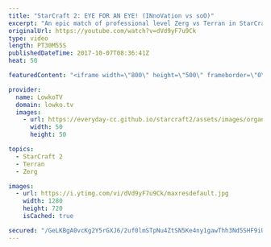 ```yaml
---
title: "StarCraft 2: EYE FOR AN EYE! (INnoVation vs soO)"
excerpt: "An epic match of professional level Zerg vs Terran in StarCraft 2. Subscribe for more videos: http://lowko.tv/youtube Professional best-of-7: https://goo.gl/cLp2ev  In this match both players keep making trades back and forth. We arrive at the late game without either player really being ahead. Because"
originalUrl: https://youtube.com/watch?v=dVd9yF7u9Ck
type: video
length: PT30M55S
publishedDateTime: 2017-10-07T08:36:41Z
heat: 50

featuredContent: "<iframe width=\"800\" height=\"500\" frameborder=\"0\" src=\"https://www.youtube.com/embed/dVd9yF7u9Ck\" allow=\"accelerometer; autoplay; encrypted-media; gyroscope; picture-in-picture\" allowfullscreen></iframe>"

provider:
  name: LowkoTV
  domain: lowko.tv
  images:
    - url: https://everyday-cc.github.io/starcraft2/assets/images/organizations/lowko.tv-50x50.jpg
      width: 50
      height: 50

topics:
  - StarCraft 2
  - Terran
  - Zerg

images:
  - url: https://i.ytimg.com/vi/dVd9yF7u9Ck/maxresdefault.jpg
    width: 1280
    height: 720
    isCached: true

secured: "/GeLKBgA0vcKg2Y5rGXJ6/2uf0lmSTpNu4ZtSN5Ke4ny1gawThh3Nd5SHF9iUrkVqJO27m2ZESJGF49Jor4YfN96nfgnbHwxxD4vFVVrP/8CUbwWXS38S0sOFyy/oVh9Ta2Gbr8AxMKuIuRfhSuq4sygE0KNiJSbAGCThEyZSpOHdZjBaj/scQsdXtQdtOeqkWU7gsiB4bDWZrZrFJI5oC+s8YYydY5bt4TCJYOxuhQ6sFqxZWIhvuhEF9lVQy+eOodeBfQDZkCEnFWpc/rA12FZ1I7lObPS/PBWJYO4CMxuYVkfmZ0QDNO0Qw8mKR0iV7Ns74BxoZ7VnKW9HN41TY0izwtoqcpw6XBvLKaTCtBfabtwX+jtYB2eXZlr8NJuh5y/TAxmZewohY9GofMwjJYLroEbsGHrtLDEcQy+VlY=;Qq3GkdrZhWPgYAS+Nbz6eA=="
---
```


